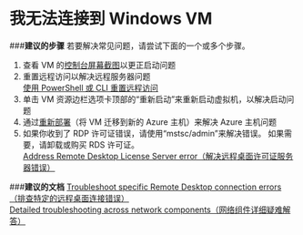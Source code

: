 <properties 
    pageTitle="I can't connect to my Windows VM" 
    description="我无法连接到 Windows VM" 
    service="microsoft.compute"
    resource="virtualmachines"
    authors="kasparks"
    displayOrder="1"
    selfHelpType="resource"
    supportTopicIds="32411835"
    resourceTags="windows"  
    productPesIds="14749"
    cloudEnvironments="public" 
/>
    

# 我无法连接到 Windows VM

###**建议的步骤**
若要解决常见问题，请尝试下面的一个或多个步骤。

1. 查看 VM 的[控制台屏幕截图](data-blade:Microsoft_Azure_Compute.VirtualMachineSerialConsoleLogBlade)以更正启动问题
2. 重置远程访问以解决远程服务器问题 <br>
[使用 PowerShell 或 CLI 重置远程访问](http://aka.ms/resetsarmwinremoteaccess)
3. 单击 VM 资源边栏选项卡顶部的“重新启动”来重新启动虚拟机，以解决启动问题
4. 通过[重新部署](data-blade:Microsoft_Azure_Compute.VirtualMachineRedeploy)（将 VM 迁移到新的 Azure 主机）来解决 Azure 主机问题
5. 如果你收到了 RDP 许可证错误，请使用“mstsc/admin”来解决错误。 如果需要，请卸载或购买 RDS 许可证。 <br>
[Address Remote Desktop License Server error（解决远程桌面许可证服务器错误）](https://azure.microsoft.com/documentation/articles/virtual-machines-troubleshoot-remote-desktop-connections/#rdplicense)

###**建议的文档**
[Troubleshoot specific Remote Desktop connection errors（排查特定的远程桌面连接错误）](https://azure.microsoft.com/documentation/articles/virtual-machines-troubleshoot-remote-desktop-connections/#troubleshoot-specific-remote-desktop-connection-errors) <br>
[Detailed troubleshooting across network components（网络组件详细疑难解答）](https://azure.microsoft.com/documentation/articles/virtual-machines-rdp-detailed-troubleshoot/)



<!--HONumber=Jul16_HO2-->



